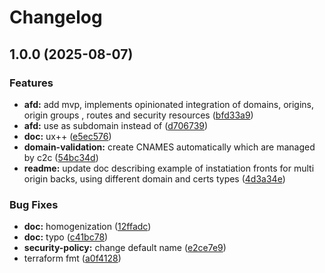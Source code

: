 # Changelog

## 1.0.0 (2025-08-07)


### Features

* **afd:** add mvp, implements opinionated integration of domains, origins, origin groups , routes and security resources ([bfd33a9](https://github.com/camptocamp/terraform-azure-front-door/commit/bfd33a9230efea163f862291cacaca56a67dde44))
* **afd:** use  as subdomain instead of ([d706739](https://github.com/camptocamp/terraform-azure-front-door/commit/d706739e7ebbba96c621d8995ccc04940391ab97))
* **doc:** ux++ ([e5ec576](https://github.com/camptocamp/terraform-azure-front-door/commit/e5ec5765965c7879f6ca33ae4714bab94f41e1c5))
* **domain-validation:** create CNAMES automatically which are managed by c2c ([54bc34d](https://github.com/camptocamp/terraform-azure-front-door/commit/54bc34dbc648341568234426261028be2d10bee7))
* **readme:** update doc describing example of instatiation fronts for multi origin backs, using different domain and certs types ([4d3a34e](https://github.com/camptocamp/terraform-azure-front-door/commit/4d3a34ee739fb6c26decc143f106b4871b637af6))


### Bug Fixes

* **doc:** homogenization ([12ffadc](https://github.com/camptocamp/terraform-azure-front-door/commit/12ffadca43fde993708b4c5af25b0cc90c269a1a))
* **doc:** typo ([c41bc78](https://github.com/camptocamp/terraform-azure-front-door/commit/c41bc78724fd32aebd0f7a1b5017181657941798))
* **security-policy:** change default name ([e2ce7e9](https://github.com/camptocamp/terraform-azure-front-door/commit/e2ce7e90c1e3b28d8f1e53390b7ebdc0ae9c9d87))
* terraform fmt ([a0f4128](https://github.com/camptocamp/terraform-azure-front-door/commit/a0f4128ef0166a4697248e90a3796ca0a07eabef))
